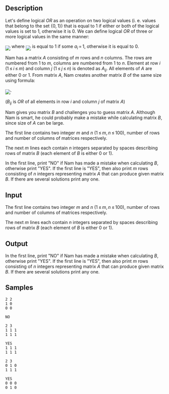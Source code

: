 ## Description

<div><p>Let's define logical <span class="tex-span"><i>OR</i></span> as an operation on two logical values (i. e. values that belong to the set <span class="tex-span">{0, 1}</span>) that is equal to <span class="tex-span">1</span> if either or both of the logical values is set to <span class="tex-span">1</span>, otherwise it is <span class="tex-span">0</span>. We can define logical <span class="tex-span"><i>OR</i></span> of three or more logical values in the same manner:</p><p><img align="middle" class="tex-formula" src="./27178/file/Q4idHcto.png" style="max-width: 100.0%;max-height: 100.0%;"> where <img align="middle" class="tex-formula" src="./27178/file/KmF4EASO.png" style="max-width: 100.0%;max-height: 100.0%;"> is equal to <span class="tex-span">1</span> if some <span class="tex-span"><i>a</i><sub class="lower-index"><i>i</i></sub> = 1</span>, otherwise it is equal to <span class="tex-span">0</span>.</p><p>Nam has a matrix <span class="tex-span"><i>A</i></span> consisting of <span class="tex-span"><i>m</i></span> rows and <span class="tex-span"><i>n</i></span> columns. The rows are numbered from <span class="tex-span">1</span> to <span class="tex-span"><i>m</i></span>, columns are numbered from <span class="tex-span">1</span> to <span class="tex-span"><i>n</i></span>. Element at row <span class="tex-span"><i>i</i></span> (<span class="tex-span">1 ≤ <i>i</i> ≤ <i>m</i></span>) and column <span class="tex-span"><i>j</i></span> (<span class="tex-span">1 ≤ <i>j</i> ≤ <i>n</i></span>) is denoted as <span class="tex-span"><i>A</i><sub class="lower-index"><i>ij</i></sub></span>. All elements of <span class="tex-span"><i>A</i></span> are either 0 or 1. From matrix <span class="tex-span"><i>A</i></span>, Nam creates another matrix <span class="tex-span"><i>B</i></span> of the same size using formula:</p><p><img align="middle" class="tex-formula" src="./27178/file/pIvpx5Rh.png" style="max-width: 100.0%;max-height: 100.0%;">.</p><p>(<span class="tex-span"><i>B</i><sub class="lower-index"><i>ij</i></sub></span> is <span class="tex-span"><i>OR</i></span> of all elements in row <span class="tex-span"><i>i</i></span> and column <span class="tex-span"><i>j</i></span> of matrix <span class="tex-span"><i>A</i></span>)</p><p>Nam gives you matrix <span class="tex-span"><i>B</i></span> and challenges you to guess matrix <span class="tex-span"><i>A</i></span>. Although Nam is smart, he could probably make a mistake while calculating matrix <span class="tex-span"><i>B</i></span>, since size of <span class="tex-span"><i>A</i></span> can be large.</p></div><div class="input-specification"><p>The first line contains two integer <span class="tex-span"><i>m</i></span> and <span class="tex-span"><i>n</i></span> (<span class="tex-span">1 ≤ <i>m</i>, <i>n</i> ≤ 100</span>), number of rows and number of columns of matrices respectively.</p><p>The next <span class="tex-span"><i>m</i></span> lines each contain <span class="tex-span"><i>n</i></span> integers separated by spaces describing rows of matrix <span class="tex-span"><i>B</i></span> (each element of <span class="tex-span"><i>B</i></span> is either <span class="tex-span">0</span> or <span class="tex-span">1</span>).</p></div><div class="output-specification"><p>In the first line, print "<span class="tex-font-style-tt">NO</span>" if Nam has made a mistake when calculating <span class="tex-span"><i>B</i></span>, otherwise print "<span class="tex-font-style-tt">YES</span>". If the first line is "<span class="tex-font-style-tt">YES</span>", then also print <span class="tex-span"><i>m</i></span> rows consisting of <span class="tex-span"><i>n</i></span> integers representing matrix <span class="tex-span"><i>A</i></span> that can produce given matrix <span class="tex-span"><i>B</i></span>. If there are several solutions print any one.</p></div>


## Input

<p>The first line contains two integer <span class="tex-span"><i>m</i></span> and <span class="tex-span"><i>n</i></span> (<span class="tex-span">1 ≤ <i>m</i>, <i>n</i> ≤ 100</span>), number of rows and number of columns of matrices respectively.</p><p>The next <span class="tex-span"><i>m</i></span> lines each contain <span class="tex-span"><i>n</i></span> integers separated by spaces describing rows of matrix <span class="tex-span"><i>B</i></span> (each element of <span class="tex-span"><i>B</i></span> is either <span class="tex-span">0</span> or <span class="tex-span">1</span>).</p>


## Output

<p>In the first line, print "<span class="tex-font-style-tt">NO</span>" if Nam has made a mistake when calculating <span class="tex-span"><i>B</i></span>, otherwise print "<span class="tex-font-style-tt">YES</span>". If the first line is "<span class="tex-font-style-tt">YES</span>", then also print <span class="tex-span"><i>m</i></span> rows consisting of <span class="tex-span"><i>n</i></span> integers representing matrix <span class="tex-span"><i>A</i></span> that can produce given matrix <span class="tex-span"><i>B</i></span>. If there are several solutions print any one.</p>


## Samples

```input1
2 2
1 0
0 0

```

```output1
NO

```






```input2
2 3
1 1 1
1 1 1

```

```output2
YES
1 1 1
1 1 1

```






```input3
2 3
0 1 0
1 1 1

```

```output3
YES
0 0 0
0 1 0

```




